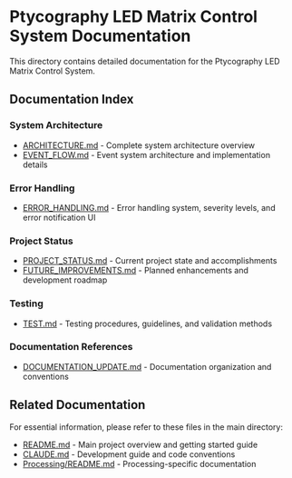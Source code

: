 # Ptycography LED Matrix Control System Documentation

This directory contains detailed documentation for the Ptycography LED Matrix Control System.

## Documentation Index

### System Architecture
- [ARCHITECTURE.md](ARCHITECTURE.md) - Complete system architecture overview
- [EVENT_FLOW.md](EVENT_FLOW.md) - Event system architecture and implementation details

### Error Handling
- [ERROR_HANDLING.md](ERROR_HANDLING.md) - Error handling system, severity levels, and error notification UI

### Project Status
- [PROJECT_STATUS.md](PROJECT_STATUS.md) - Current project state and accomplishments
- [FUTURE_IMPROVEMENTS.md](FUTURE_IMPROVEMENTS.md) - Planned enhancements and development roadmap

### Testing
- [TEST.md](TEST.md) - Testing procedures, guidelines, and validation methods

### Documentation References
- [DOCUMENTATION_UPDATE.md](DOCUMENTATION_UPDATE.md) - Documentation organization and conventions

## Related Documentation

For essential information, please refer to these files in the main directory:

- [README.md](../README.md) - Main project overview and getting started guide
- [CLAUDE.md](../CLAUDE.md) - Development guide and code conventions
- [Processing/README.md](../Processing/README.md) - Processing-specific documentation
